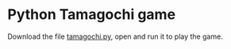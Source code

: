 # Python Tamagochi game
Download the file [tamagochi.py](tamagochi.py), open and run it to play the game.
